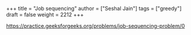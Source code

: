 +++
title = "Job sequencing"
author = ["Seshal Jain"]
tags = ["greedy"]
draft = false
weight = 2212
+++

<https://practice.geeksforgeeks.org/problems/job-sequencing-problem/0>
